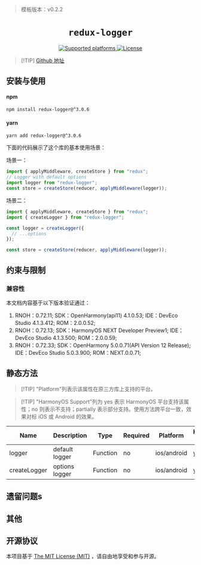 > 模板版本：v0.2.2

<p align="center">
  <h1 align="center"> <code>redux-logger</code> </h1>
</p>
<p align="center">
    <a href="https://github.com/LogRocket/redux-logger">
        <img src="https://img.shields.io/badge/platforms-android%20|%20ios%20|%20harmony%20-lightgrey.svg" alt="Supported platforms" />
    </a>
    <a href="https://github.com/TehShrike/deepmerge/blob/master/license.txt">
        <img src="https://img.shields.io/badge/license-MIT-green.svg" alt="License" />
        <!-- <img src="https://img.shields.io/badge/license-Apache-blue.svg" alt="License" /> -->
    </a>
</p>

> [!TIP] [Github 地址](https://github.com/LogRocket/redux-logger)

## 安装与使用

<!-- tabs:start -->

#### **npm**

```bash
npm install redux-logger@^3.0.6
```

#### **yarn**

```bash
yarn add redux-logger@^3.0.6
```

<!-- tabs:end -->

下面的代码展示了这个库的基本使用场景：

场景一：

```js
import { applyMiddleware, createStore } from "redux";
// Logger with default options
import logger from "redux-logger";
const store = createStore(reducer, applyMiddleware(logger));
```

场景二：

```js
import { applyMiddleware, createStore } from "redux";
import { createLogger } from "redux-logger";

const logger = createLogger({
  // ...options
});

const store = createStore(reducer, applyMiddleware(logger));
```

## 约束与限制

### 兼容性

本文档内容基于以下版本验证通过：

1. RNOH：0.72.11; SDK：OpenHarmony(api11) 4.1.0.53; IDE：DevEco Studio 4.1.3.412; ROM：2.0.0.52;
2. RNOH：0.72.13; SDK：HarmonyOS NEXT Developer Preview1; IDE：DevEco Studio 4.1.3.500; ROM：2.0.0.59;
3. RNOH：0.72.33; SDK：OpenHarmony 5.0.0.71(API Version 12 Release); IDE：DevEco Studio 5.0.3.900; ROM：NEXT.0.0.71;

## 静态方法

> [!TIP] "Platform"列表示该属性在原三方库上支持的平台。

> [!TIP] "HarmonyOS Support"列为 yes 表示 HarmonyOS 平台支持该属性；no 则表示不支持；partially 表示部分支持。使用方法跨平台一致，效果对标 iOS 或 Android 的效果。

| Name         | Description    | Type     | Required | Platform    | HarmonyOS Support |
| ------------ | -------------- | -------- | -------- | ----------- | ----------------- |
| logger       | default logger | Function | no       | ios/android | yes               |
| createLogger | options logger | Function | no       | ios/android | yes               |

## 遗留问题s

## 其他

## 开源协议

本项目基于 [The MIT License (MIT)](https://github.com/LogRocket/redux-logger/blob/master/LICENSE) ，请自由地享受和参与开源。
